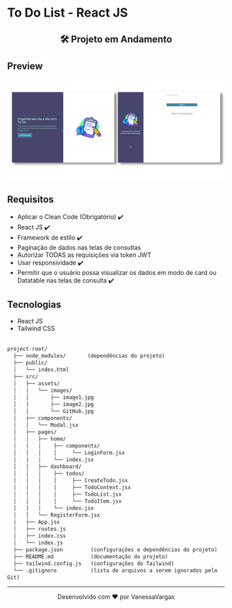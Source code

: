 # To Do List - React JS

<div align="center">

  ## 🛠️ Projeto em Andamento

</div>

## Preview

<div align="center">
  <img
    src="./src/assets/images/GitHub.png"
    alt="preview das telas do projeto"
  />
</div>

## Requisitos

- Aplicar o Clean Code (Obrigatório) ✔️
- React JS ✔️
- Framework de estilo ✔️
- Paginação de dados nas telas de consultas
- Autorizar TODAS as requisições via token JWT
- Usar responsividade ✔️
- Permitir que o usuário possa visualizar os dados em modo de card ou Datatable nas telas de consulta ✔️

## Tecnologias

- React JS
- Tailwind CSS

```

project-root/
  ├── node_modules/       (dependências do projeto)
  ├── public/
  │   └── index.html
  ├── src/
  │   ├── assets/
  │   │   └── images/
  │   │       ├── image1.jpg
  │   │       ├── image2.jpg
  │   │       └── GitHub.jpg
  │   ├── components/
  │   │   └── Modal.jsx
  │   ├── pages/
  │   │   ├── home/
  │   │   │    ├── components/
  │   │   │    │     └── LoginForm.jsx
  │   │   │    └── index.jsx
  │   │   ├── dashboard/
  │   │   │    ├── todos/
  │   │   │    │     ├── CreateTodo.jsx
  │   │   │    │     ├── TodoContext.jsx
  │   │   │    │     ├── TodoList.jsx
  │   │   │    │     └── TodoItem.jsx
  │   │   │    └── index.jsx
  │   │   └── RegisterForm.jsx
  │   ├── App.jsx
  │   ├── routes.js
  │   ├── index.css
  │   └── index.js
  ├── package.json         (configurações e dependências do projeto)
  ├── README.md            (documentação do projeto)
  ├── tailwind.config.js   (configurações do Tailwind)
  └── .gitignore           (lista de arquivos a serem ignorados pelo Git)

```

<hr>
<div align="center">
Desenvolvido com ❤️ por VanessaVargas
</div>
